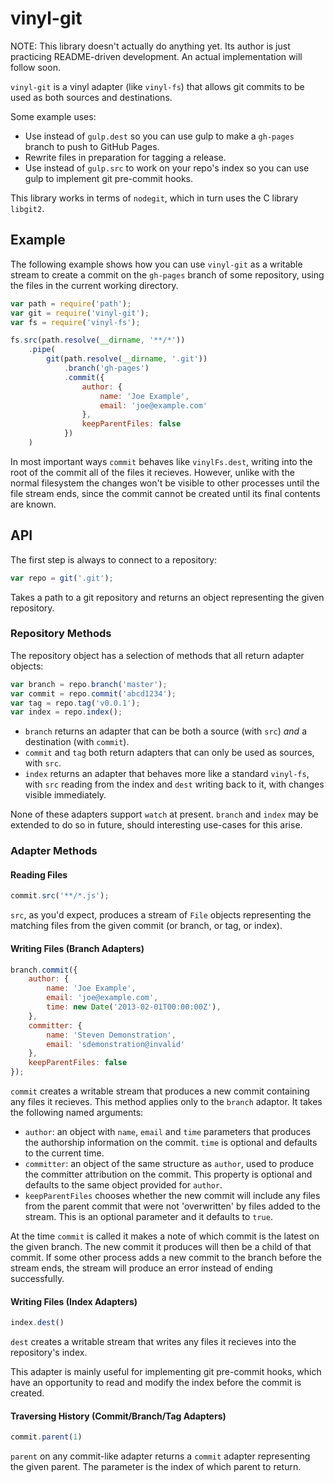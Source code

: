 # vinyl-git

NOTE: This library doesn't actually do anything yet. Its author is just
practicing README-driven development. An actual implementation will follow
soon.

``vinyl-git`` is a vinyl adapter (like ``vinyl-fs``) that allows git commits
to be used as both sources and destinations.

Some example uses:

* Use instead of ``gulp.dest`` so you can use gulp to make a ``gh-pages``
  branch to push to GitHub Pages.
* Rewrite files in preparation for tagging a release.
* Use instead of ``gulp.src`` to work on your repo's index so you can use
  gulp to implement git pre-commit hooks.

This library works in terms of ``nodegit``, which in turn uses the C library
``libgit2``.

## Example

The following example shows how you can use ``vinyl-git`` as a writable
stream to create a commit on the ``gh-pages`` branch of some repository,
using the files in the current working directory.

```js
var path = require('path');
var git = require('vinyl-git');
var fs = require('vinyl-fs');

fs.src(path.resolve(__dirname, '**/*'))
    .pipe(
        git(path.resolve(__dirname, '.git'))
            .branch('gh-pages')
            .commit({
                author: {
                    name: 'Joe Example',
                    email: 'joe@example.com'
                },
                keepParentFiles: false
            })
    )
```

In most important ways ``commit`` behaves like ``vinylFs.dest``, writing
into the root of the commit all of the files it recieves. However, unlike
with the normal filesystem the changes won't be visible to other processes
until the file stream ends, since the commit cannot be created until its
final contents are known.

## API

The first step is always to connect to a repository:

```js
var repo = git('.git');
```

Takes a path to a git repository and returns an object representing the
given repository.

### Repository Methods

The repository object has a selection of methods that all return adapter
objects:

```js
var branch = repo.branch('master');
var commit = repo.commit('abcd1234');
var tag = repo.tag('v0.0.1');
var index = repo.index();
```

* ``branch`` returns an adapter that can be both a source (with ``src``) *and*
  a destination (with ``commit``).
* ``commit`` and ``tag`` both return adapters that can only be used as sources,
  with ``src``.
* ``index`` returns an adapter that behaves more like a standard ``vinyl-fs``,
  with ``src`` reading from the index and ``dest`` writing back to it, with
  changes visible immediately.

None of these adapters support ``watch`` at present.  ``branch`` and ``index``
may be extended to do so in future, should interesting use-cases for this
arise.

### Adapter Methods

#### Reading Files

```js
commit.src('**/*.js');
```

``src``, as you'd expect, produces a stream of ``File`` objects representing
the matching files from the given commit (or branch, or tag, or index).

#### Writing Files (Branch Adapters)

```js
branch.commit({
    author: {
        name: 'Joe Example',
        email: 'joe@example.com',
        time: new Date('2013-02-01T00:00:00Z'),
    },
    committer: {
        name: 'Steven Demonstration',
        email: 'sdemonstration@invalid'
    },
    keepParentFiles: false
});
```

``commit`` creates a writable stream that produces a new commit containing
any files it recieves. This method applies only to the ``branch`` adaptor.
It takes the following named arguments:

* ``author``: an object with ``name``, ``email`` and ``time`` parameters that
  produces the authorship information on the commit. ``time`` is optional and
  defaults to the current time.
* ``committer``: an object of the same structure as ``author``, used to
  produce the committer attribution on the commit. This property is optional
  and defaults to the same object provided for ``author``.
* ``keepParentFiles`` chooses whether the new commit will include any files
  from the parent commit that were not 'overwritten' by files added to the
  stream. This is an optional parameter and it defaults to ``true``.

At the time ``commit`` is called it makes a note of which commit is the latest
on the given branch. The new commit it produces will then be a child of that
commit. If some other process adds a new commit to the branch before the
stream ends, the stream will produce an error instead of ending successfully.

#### Writing Files (Index Adapters)

```js
index.dest()
```

``dest`` creates a writable stream that writes any files it recieves into the
repository's index.

This adapter is mainly useful for implementing git pre-commit hooks, which
have an opportunity to read and modify the index before the commit is
created.

#### Traversing History (Commit/Branch/Tag Adapters)

```js
commit.parent(1)
```

``parent`` on any commit-like adapter returns a ``commit`` adapter representing
the given parent. The parameter is the index of which parent to return.
